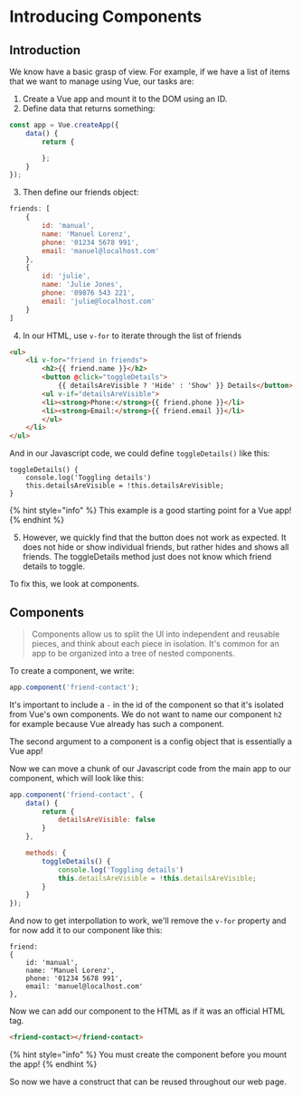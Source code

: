 # Introducing Components

## Introduction

We know have a basic grasp of view. For example, if we have a list of items that we want to manage using Vue, our tasks are:

1. Create a Vue app and mount it to the DOM using an ID.
2. Define data that returns something:

```javascript
const app = Vue.createApp({
    data() {
        return {

        };
    }
});
```

3. Then define our friends object:

```javascript
friends: [
    {
        id: 'manual',
        name: 'Manuel Lorenz',
        phone: '01234 5678 991',
        email: 'manuel@localhost.com'
    },
    {
        id: 'julie',
        name: 'Julie Jones',
        phone: '09876 543 221',
        email: 'julie@localhost.com'
    }
]
```

4. In our HTML, use `v-for` to iterate through the list of friends

```html
<ul>
    <li v-for="friend in friends">
        <h2>{{ friend.name }}</h2>
        <button @click="toggleDetails">
            {{ detailsAreVisible ? 'Hide' : 'Show' }} Details</button>
        <ul v-if="detailsAreVisible">
        <li><strong>Phone:</strong>{{ friend.phone }}</li>
        <li><strong>Email:</strong>{{ friend.email }}</li>
        </ul>
    </li>
</ul>
```

And in our Javascript code, we could define `toggleDetails()` like this:

```
toggleDetails() {
    console.log('Toggling details')
    this.detailsAreVisible = !this.detailsAreVisible;
}
```

{% hint style="info" %}
This example is a good starting point for a Vue app!
{% endhint %}

5. However, we quickly find that the button does not work as expected. It does not hide or show individual friends, but rather hides and shows all friends. The toggleDetails method just does not know which friend details to toggle. 

To fix this, we look at components.

## Components

> Components allow us to split the UI into independent and reusable pieces, and think about each piece in isolation. It's common for an app to be organized into a tree of nested components.

To create a component, we write:

```javascript
app.component('friend-contact');
```

It's important to include a `-` in the id of the component so that it's isolated from Vue's own components. We do not want to name our component `h2` for example because Vue already has such a component.

The second argument to a component is a config object that is essentially a Vue app! 

Now we can move a chunk of our Javascript code from the main app to our component, which will look like this:

```javascript
app.component('friend-contact', {
    data() {
        return {
            detailsAreVisible: false
        }
    },

    methods: {
        toggleDetails() {
            console.log('Toggling details')
            this.detailsAreVisible = !this.detailsAreVisible;
        }
    }
}); 

```

And now to get interpollation to work, we'll remove the `v-for` property and for now add it to our component like this:

```
friend: 
{
    id: 'manual',
    name: 'Manuel Lorenz',
    phone: '01234 5678 991',
    email: 'manuel@localhost.com'
},
```

Now we can add our component to the HTML as if it was an official HTML tag.

```html
<friend-contact></friend-contact>
```

{% hint style="info" %}
You must create the component before you mount the app!
{% endhint %}

So now we have a construct that can be reused throughout our web page. 